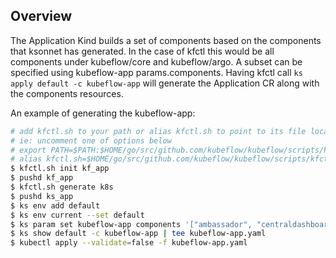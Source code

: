 ## Overview

The Application Kind builds a set of components based on the components that 
ksonnet has generated. In the case of kfctl this would be all components 
under kubeflow/core and kubeflow/argo. A subset can be specified using 
kubeflow-app params.components. Having kfctl call
`ks apply default -c kubeflow-app` will generate the Application CR along with 
the components resources.

An example of generating the kubeflow-app:

```bash
# add kfctl.sh to your path or alias kfctl.sh to point to its file location 
# ie: uncomment one of options below
# export PATH=$PATH:$HOME/go/src/github.com/kubeflow/kubeflow/scripts/kfctl.sh
# alias kfctl.sh=$HOME/go/src/github.com/kubeflow/kubeflow/scripts/kfctl.sh
$ kfctl.sh init kf_app
$ pushd kf_app
$ kfctl.sh generate k8s
$ pushd ks_app
$ ks env add default
$ ks env current --set default
$ ks param set kubeflow-app components '["ambassador", "centraldashboard", "jupyterhub", "tf-job-operator"]'
$ ks show default -c kubeflow-app | tee kubeflow-app.yaml
$ kubectl apply --validate=false -f kubeflow-app.yaml
```
